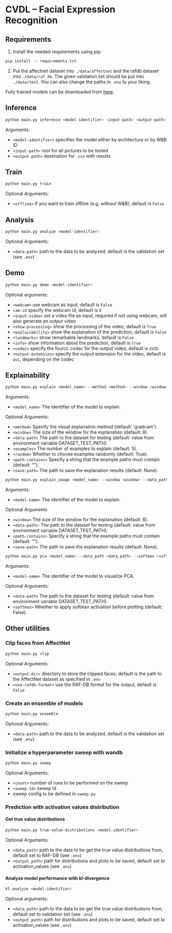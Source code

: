 # CVDL – Facial Expression Recognition

## Requirements

1. Install the needed requirements using pip:

```bash
pip install -r requirements.txt
```

2. Put the affectnet dataset into `./data/affectnet` and the rafdb dataset
   into `./data/raf_db`. The given validation set should be put into `./data/test`. You can also change the paths
   in `.env` to your liking.

Fully trained models can be downloaded from [here](https://nc.lessmann.dev/s/cLZnaz2wj2XwzPi).

## Inference

```bash
python main.py inference <model-identifier> <input-path> <output-path>
```

Arguments:

- `<model-identifier>` specifies the model either by architecture or by W&B ID
- `<input-path>` root for all pictures to be tested
- `<output-path>` destination for `.csv` with results

## Train

```bash
python main.py train
```

Optional Arguments:

- `<offline>` if you want to train offline (e.g. without W&B), default is `False`

## Analysis

```bash
python main.py analyze <model-identifier>
```

Optional Arguments:

- `<data-path>` path to the data to be analyzed, default is the validation set (see `.env`)

## Demo

```bash
python main.py demo <model-identifier>
```

Optional arguments:

- `<webcam>` use webcam as input, default is `False`
- `cam-id` specify the webcam id, default is `0`
- `<input-video>` set a video file as input, required if not using webcam, will also generate an output video
- `<show-processing>` show the processing of the video, default is `True`
- `<explainability>` show the explanation of the prediction, default is `False`
- `<landmarks>` show remarkable landmarks, default is `False`
- `<info>` show information about the prediction, default is `True`
- `<codec>` specify the fourcc codec for the output video, default is `XVID`
- `<output-extension>` specify the output extension for the video, default is `avi`, depending on the codec


## Explainability

```bash
python main.py explain <model_name> --method <method> --window <window> --data_path <data_path> --examples <examples> --random <random> --path_contains <path_contains> --save_path <save_path>
```
Arguments:
- `<model_name>` The identifier of the model to explain.

Optional Arguments:
- `<method>` Specify the visual explanation method (default: 'gradcam').
- `<window>` The size of the window for the explanation (default: 8).
- `<data-path>` The path to the dataset for testing (default: value from environment variable DATASET_TEST_PATH).
- `<examples>` The number of examples to explain (default: 5).
- `<random>` Whether to choose examples randomly (default: True).
- `<path-contains>` Specify a string that the example paths must contain (default: "").
- `<save-path>` The path to save the explanation results (default: None).


```bash
python main.py explain_image <model_name> --window <window> --data_path <data_path> --path_contains <path_contains> --save_path <save_path>
```
Arguments:
- `<model-name>` The identifier of the model to explain.

Optional Arguments
- `<window>` The size of the window for the explanation (default: 8).
- `<data-path>`: The path to the dataset for testing (default: value from environment variable DATASET_TEST_PATH).
- `<path-contains>` Specify a string that the example paths must contain (default: "").
- `<save-path>` The path to save the explanation results (default: None).

```bash
python main.py pca <model_name> --data_path <data_path> --softmax <softmax>
```
Arguments:
- `<model-name>` The identifier of the model to visualize PCA.

Optional Arguments:
- `<data-path>` The path to the dataset for testing (default: value from environment variable DATASET_TEST_PATH).
-  `<softmax>` Whether to apply softmax activation before plotting (default: False).


## Other utilities

### Clip faces from AffectNet

```bash
python main.py clip
```

Optional Arguments:

- `<output-dir>` directory to store the clipped faces, default is the path to the AffectNet dataset as specified
  in `.env`
- `<use-rafdb-format>` use the RAF-DB format for the output, default is `False`

### Create an ensemble of models

```bash
python main.py ensemble
```

Optional Arguments:

- `<data-path>` path to the data to be analyzed, default is the validation set (see `.env`)

### Initialize a hyperparameter sweep with wandb

```bash
python main.py sweep
```

Optional Arguments:

- `<count>` number of runs to be performed on the sweep
- `<sweep-id>` sweep id
- sweep config to be defined in `sweep.py`

### Prediction with activation values distribution

#### Get true value distributions

```bash
python main.py true-value-distributions <model-identifier>
```

Optional Arguments:

- `<data_path>` path to the data to be get the true value distributions from, default set to RAF-DB (see `.env`)
- `<output_path>` path for distributions and plots to be saved, default set to activation_values (see `.env`)

#### Analyze model performance with kl-divergence

```bash
kl-analyze <model-identifier>
```

Optional arguments:

- `<data_path>` path to the data to be get the true value distributions from, default set to validation set (see `.env`)
- `<output_path>` path for distributions and plots to be saved, default set to activation_values (see `.env`)
